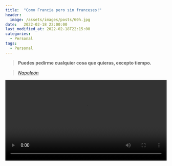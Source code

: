 ```yaml
---
title:  "Como Francia pero sin franceses!" 
header:
  image: /assets/images/posts/60h.jpg
date:   2022-02-18 22:00:00
last_modified_at: 2022-02-18T22:15:00
categories:
  - Personal
tags:
  - Personal
---
```


> **Puedes pedirme cualquier cosa que quieras, excepto tiempo.**

> <cite><a href="https://es.wikipedia.org/wiki/Napole%C3%B3n_Bonaparte" target="_blank">Napoleón</a></cite>

<div class="lordvideo">
   <video  style="display:block; width:100%; height:auto;" controls loop="loop">
       <source src="{{ site.baseurl }}/assets/videos/60h.mp4" type="video/mp4" />
   </video>
</div>
